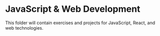 # JavaScript & Web Development
This folder will contain exercises and projects for JavaScript, React, and web technologies.